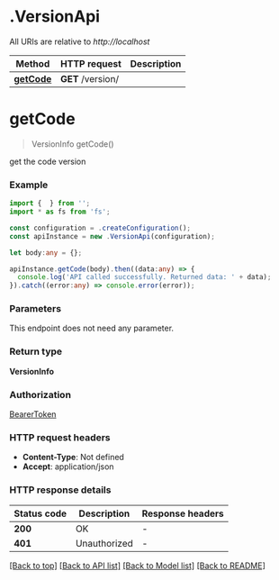 # .VersionApi

All URIs are relative to *http://localhost*

Method | HTTP request | Description
------------- | ------------- | -------------
[**getCode**](VersionApi.md#getCode) | **GET** /version/ | 


# **getCode**
> VersionInfo getCode()

get the code version

### Example


```typescript
import {  } from '';
import * as fs from 'fs';

const configuration = .createConfiguration();
const apiInstance = new .VersionApi(configuration);

let body:any = {};

apiInstance.getCode(body).then((data:any) => {
  console.log('API called successfully. Returned data: ' + data);
}).catch((error:any) => console.error(error));
```


### Parameters
This endpoint does not need any parameter.


### Return type

**VersionInfo**

### Authorization

[BearerToken](README.md#BearerToken)

### HTTP request headers

 - **Content-Type**: Not defined
 - **Accept**: application/json


### HTTP response details
| Status code | Description | Response headers |
|-------------|-------------|------------------|
**200** | OK |  -  |
**401** | Unauthorized |  -  |

[[Back to top]](#) [[Back to API list]](README.md#documentation-for-api-endpoints) [[Back to Model list]](README.md#documentation-for-models) [[Back to README]](README.md)


